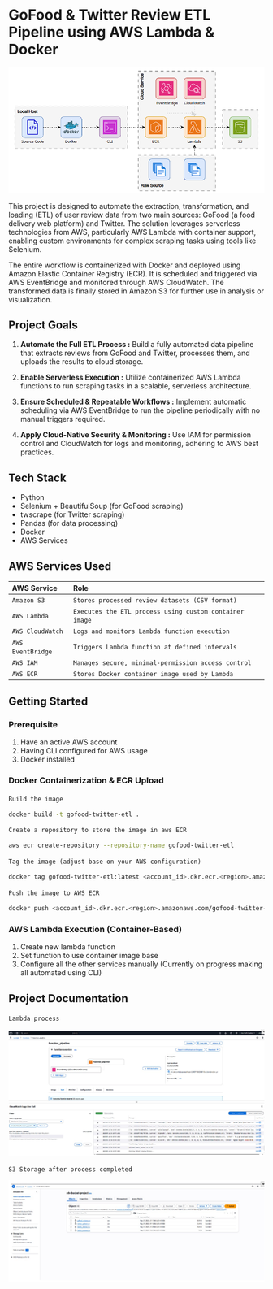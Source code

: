# GoFood & Twitter Review ETL Pipeline using AWS Lambda & Docker
![Pipeline Image](assets/image.png)

This project is designed to automate the extraction, transformation, and loading (ETL) of user review data from two main sources: GoFood (a food delivery web platform) and Twitter. The solution leverages serverless technologies from AWS, particularly AWS Lambda with container support, enabling custom environments for complex scraping tasks using tools like Selenium.

The entire workflow is containerized with Docker and deployed using Amazon Elastic Container Registry (ECR). It is scheduled and triggered via AWS EventBridge and monitored through AWS CloudWatch. The transformed data is finally stored in Amazon S3 for further use in analysis or visualization.

## Project Goals
1. **Automate the Full ETL Process :**
Build a fully automated data pipeline that extracts reviews from GoFood and Twitter, processes them, and uploads the results to cloud storage.

2. **Enable Serverless Execution :**
Utilize containerized AWS Lambda functions to run scraping tasks in a scalable, serverless architecture.

3. **Ensure Scheduled & Repeatable Workflows :**
Implement automatic scheduling via AWS EventBridge to run the pipeline periodically with no manual triggers required.

4. **Apply Cloud-Native Security & Monitoring :**
Use IAM for permission control and CloudWatch for logs and monitoring, adhering to AWS best practices.

## Tech Stack
- Python
- Selenium + BeautifulSoup (for GoFood scraping)
- twscrape (for Twitter scraping)
- Pandas (for data processing)
- Docker
- AWS Services

## AWS Services Used

| AWS Service     | Role  |
| :-------------- | :------- | 
| `Amazon S3`       | `Stores processed review datasets (CSV format)`| 
| `AWS Lambda` | `Executes the ETL process using custom container image` | 
| `AWS CloudWatch`  | `Logs and monitors Lambda function execution` | 
| `AWS EventBridge` | `Triggers Lambda function at defined intervals` | 
| `AWS IAM`       | `Manages secure, minimal-permission access control` | 
| `AWS ECR` | `Stores Docker container image used by Lambda` |

## Getting Started
### Prerequisite
1. Have an active AWS account
2. Having CLI configured for AWS usage
3. Docker installed

### Docker Containerization & ECR Upload
`Build the image`
```Bash
docker build -t gofood-twitter-etl .
```
`Create a repository to store the image in aws ECR`
```Bash
aws ecr create-repository --repository-name gofood-twitter-etl
```
`Tag the image (adjust base on your AWS configuration)`
```Bash
docker tag gofood-twitter-etl:latest <account_id>.dkr.ecr.<region>.amazonaws.com/gofood-twitter-etl
```
`Push the image to AWS ECR`
```Bash
docker push <account_id>.dkr.ecr.<region>.amazonaws.com/gofood-twitter-etl
```
### AWS Lambda Execution (Container-Based)
1. Create new lambda function
2. Set function to use container image base
3. Configure all the other services manually (Currently on progress making all automated using CLI)

## Project Documentation
`Lambda process`

![Lambda Process](assets/lambda.png)

`S3 Storage after process completed`

![Lambda Process](assets/s3.png)
